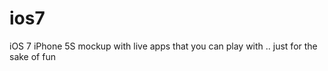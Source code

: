 ios7
====

iOS 7 iPhone 5S mockup with live apps that you can play with .. just for the sake of fun
